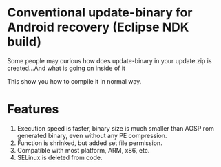 # Conventional update-binary for Android recovery (Eclipse NDK build)

Some people may curious how does update-binary in your update.zip is created...And what is going on inside of it

This show you how to compile it in normal way.

# Features
1. Execution speed is faster, binary size is much smaller than AOSP rom generated binary, even without any PE compression.
2. Function is shrinked, but added set file permission.
3. Compatible with most platform, ARM, x86, etc.
4. SELinux is deleted from code.